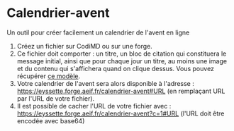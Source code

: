 # Calendrier-avent

Un outil pour créer facilement un calendrier de l'avent en ligne

1. Créez un fichier sur CodiMD ou sur une forge.
2. Ce fichier doit comporter : un titre, un bloc de citation qui constituera le message initial, ainsi que pour chaque jour un titre, au moins une image et du contenu qui s'affichera quand on clique dessus. Vous pouvez récupérer [ce modèle](https://codimd.apps.education.fr/-PbI3GizQo6xV-TEiU1-sA?both). 
3. Votre calendrier de l'avent sera alors disponible à l'adresse : https://eyssette.forge.aeif.fr/calendrier-avent#URL (en remplaçant URL par l'URL de votre fichier).
4. Il est possible de cacher l'URL de votre fichier avec : https://eyssette.forge.aeif.fr/calendrier-avent?c=1#URL (l'URL doit être encodée avec base64)